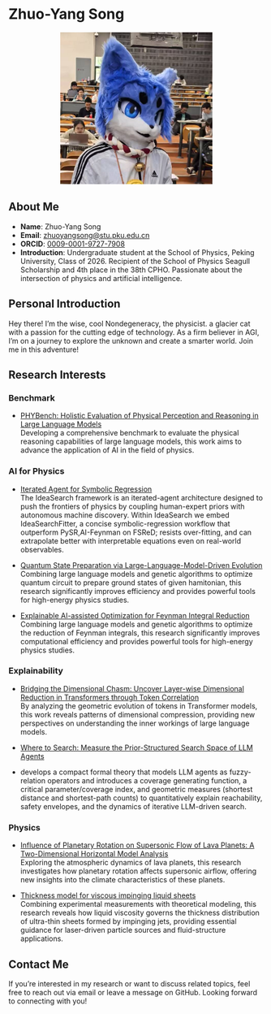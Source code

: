 # Zhuo-Yang Song

<div align="center">
  <img src="https://github.com/SonnyNondegeneracy/SonnyNondegeneracy/blob/main/134E0182B7C3EC12AA59D3390595DE6C.jpg" alt="avatar" width="300"/>
</div>

## About Me

- **Name**: Zhuo-Yang Song
- **Email**: [zhuoyangsong@stu.pku.edu.cn](mailto:zhuoyangsong@stu.pku.edu.cn)
- **ORCID**: [0009-0001-9727-7908](https://orcid.org/0009-0001-9727-7908)
- **Introduction**: Undergraduate student at the School of Physics, Peking University, Class of 2026. Recipient of the School of Physics Seagull Scholarship and 4th place in the 38th CPHO. Passionate about the intersection of physics and artificial intelligence.

## Personal Introduction

Hey there! I’m the wise, cool Nondegeneracy, the physicist. a glacier cat with a passion for the cutting edge of technology. As a firm believer in AGI, I’m on a journey to explore the unknown and create a smarter world. Join me in this adventure!

## Research Interests

### Benchmark

- [PHYBench: Holistic Evaluation of Physical Perception and Reasoning in Large Language Models](https://arxiv.org/abs/2504.16074)  
  Developing a comprehensive benchmark to evaluate the physical reasoning capabilities of large language models, this work aims to advance the application of AI in the field of physics.

### AI for Physics
- [Iterated Agent for Symbolic Regression](https://arxiv.org/abs/2510.08317)  
  The IdeaSearch framework is an iterated-agent architecture designed to push the frontiers of physics by coupling human-expert priors with autonomous machine discovery.
  Within IdeaSearch we embed IdeaSearchFitter, a concise symbolic-regression workflow that outperform PySR,AI-Feynman on FSReD; resists over-fitting, and can extrapolate better with interpretable equations even on real-world observables.
  
- [Quantum State Preparation via Large-Language-Model-Driven Evolution](https://arxiv.org/abs/2505.06347)  
  Combining large language models and genetic algorithms to optimize quantum circuit to prepare ground states of given hamitonian, this research significantly improves efficiency and provides powerful tools for high-energy physics studies.

- [Explainable AI-assisted Optimization for Feynman Integral Reduction](https://arxiv.org/abs/2502.09544)  
  Combining large language models and genetic algorithms to optimize the reduction of Feynman integrals, this research significantly improves computational efficiency and provides powerful tools for high-energy physics studies.

### Explainability

- [Bridging the Dimensional Chasm: Uncover Layer-wise Dimensional Reduction in Transformers through Token Correlation](https://arxiv.org/abs/2503.22547)  
  By analyzing the geometric evolution of tokens in Transformer models, this work reveals patterns of dimensional compression, providing new perspectives on understanding the inner workings of large language models.

- [Where to Search: Measure the Prior-Structured Search Space of LLM Agents](https://arxiv.org/abs/2510.14846)
- develops a compact formal theory that models LLM agents as fuzzy-relation operators and introduces a coverage generating function, a critical parameter/coverage index, and geometric measures (shortest distance and shortest-path counts) to quantitatively explain reachability, safety envelopes, and the dynamics of iterative LLM-driven search.

### Physics

- [Influence of Planetary Rotation on Supersonic Flow of Lava Planets: A Two-Dimensional Horizontal Model Analysis](https://doi.org/10.3847/1538-4357/adc80a)  
  Exploring the atmospheric dynamics of lava planets, this research investigates how planetary rotation affects supersonic airflow, offering new insights into the climate characteristics of these planets.

- [Thickness model for viscous impinging liquid sheets](https://doi.org/10.1017/jfm.2025.10219 )  
  Combining experimental measurements with theoretical modeling, this research reveals how liquid viscosity governs the thickness distribution of ultra-thin sheets formed by impinging jets, providing essential guidance for laser-driven particle sources and fluid-structure applications.

## Contact Me

If you’re interested in my research or want to discuss related topics, feel free to reach out via email or leave a message on GitHub. Looking forward to connecting with you!
